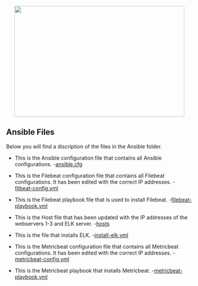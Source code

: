 <p align="center">
  <img width="460" height="300" src="https://media1.tenor.com/images/bb4981e2d6ec1faf2a12cedc2ca7f19f/tenor.gif?itemid=8939664">
</p>

## Ansible Files

Below you will find a discription of the files in the Ansible folder.

- This is the Ansible configuration file that contains all Ansible configurations.
-[ansible.cfg](https://github.com/manifestjp/Project-1/blob/2fafd3100047f606abc0661d6133d31310d85662/Ansible/ansible.cfg)

- This is the Filebeat configuration file that contains all Filebeat configurations. It has been edited with the correct IP addresses.
-[filbeat-config.yml](https://github.com/manifestjp/Project-1/blob/2fafd3100047f606abc0661d6133d31310d85662/Ansible/filebeat-config.yml)

- This is the Filebeat playbook file that is used to install Filebeat.
-[filebeat-playbook.yml](https://github.com/manifestjp/Project-1/blob/2fafd3100047f606abc0661d6133d31310d85662/Ansible/filebeat-playbook.yml)

- This is the Host file that has been updated with the IP addresses of the webservers 1-3 and ELK server.
-[hosts](https://github.com/manifestjp/Project-1/blob/2fafd3100047f606abc0661d6133d31310d85662/Ansible/hosts)

- This is the file that installs ELK.
-[install-elk.yml](https://github.com/manifestjp/Project-1/blob/2fafd3100047f606abc0661d6133d31310d85662/Ansible/install-elk.yml)

- This is the Metricbeat configuration file that contains all Metricbeat configurations. It has been edited with the correct IP addresses.
-[metricbeat-config.yml](https://github.com/manifestjp/Project-1/blob/2fafd3100047f606abc0661d6133d31310d85662/Ansible/metricbeat-config.yml)

- This is the Metricbeat playbook that installs Metricbeat.
-[metricbeat-playbook.yml](https://github.com/manifestjp/Project-1/blob/2fafd3100047f606abc0661d6133d31310d85662/Ansible/metricbeat-playbook.yml)
